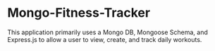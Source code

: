 # Mongo-Fitness-Tracker
This application primarily uses a Mongo DB, Mongoose Schema, and Express.js to allow a user to view, create, and track daily workouts.
